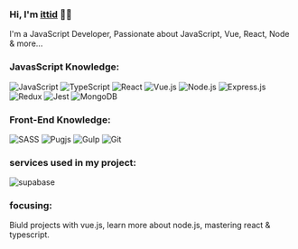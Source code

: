 ### Hi, I'm <a href="http://www.ittiddev.vercel.app">ittid</a> 🧙‍♂️
I'm a JavaScript Developer, Passionate about JavaScript, Vue, React, Node & more...

### JavasScript Knowledge: 
![JavaScript](https://img.shields.io/badge/-JavaScript-fff?&logo=JavaScript&logoColor=ddc508)
![TypeScript](https://img.shields.io/badge/-TypeScript-fff?&logo=typeScript&logoColor=blue) 
![React](https://img.shields.io/badge/-React-fff?&logo=react&logoColor=blue)
![Vue.js](https://img.shields.io/badge/-VUE-fff?&logo=Vue.js&logoColor=green)
![Node.js](https://img.shields.io/badge/-Node.js-fff?&logo=Node.js&logoColor=#409937)
![Express.js](https://img.shields.io/badge/-Express.js-fff?&logo=Express&logoColor=black)
![Redux](https://img.shields.io/badge/-Redux-fff?&logo=Redux&logoColor=purple)
![Jest](https://img.shields.io/badge/-Jest-fff?&logo=Jest&logoColor=purple) 
![MongoDB](https://img.shields.io/badge/-MongoDB-fff?&logo=MongoDB&logoColor=#409937)

### Front-End Knowledge:
![SASS](https://img.shields.io/badge/-SASS-fff?&logo=SASS)
![Pugjs](https://img.shields.io/badge/-Pugjs-fff?&logo=pug)
![Gulp](https://img.shields.io/badge/-gulp-fff?&logo=gulp)
![Git](https://img.shields.io/badge/-GIT-fff?&logo=GIT)

### services used in my project:
![supabase](https://img.shields.io/badge/-supabase-fff?&logo=supabase)

### focusing:
Biuld projects with vue.js, learn more about node.js, mastering react & typescript.
